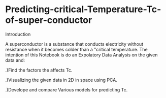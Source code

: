 # Predicting-critical-Temperature-Tc-of-super-conductor
 Introduction


A superconductor is a substance that conducts electricity without resistance when it becomes colder than a "critical temperature. The intention of this Notebook is do an Expolatory Data Analysis on the given data and:

.)Find the factors the affects Tc.

.)Visualizing the given data in 2D in space using PCA.

.)Develope and compare Various models for predicting Tc.

